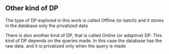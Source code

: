 ## Other kind of DP

The type of DP explored in this work is called Offline (or batch) and it stores in the database only the privatized data

There is also another kind of DP, that is called Online (or adaptive) DP. This kind of DP depends on the queries made. In this case the database has the raw data, and it is privatized only when the query is made